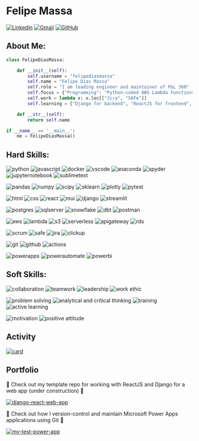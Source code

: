 # Felipe Massa

[![Linkedin](https://img.shields.io/badge/felipediasmassa-0A66C2?&logo=Linkedin&logoColor=white&link=https://www.linkedin.com/in/felipe-dias-massa/)](https://www.linkedin.com/in/felipe-dias-massa/)
[![Gmail](https://img.shields.io/badge/felipediasmassa97@gmail.com-EA4335?&logo=Gmail&logoColor=white&link=mailto:felipediasmassa97@gmail.com)](mailto:felipediasmassa97@gmail.com)
[![GitHub](https://img.shields.io/github/followers/felipediasmassa?label=follow&style=social)](https://github.com/felipediasmassa)

## About Me:

```python
class FelipeDiasMassa:

    def __init__(self):
        self.username = "felipediasmassa"
        self.name = "Felipe Dias Massa"
        self.role = "I am leading engineer and maintainer of P&L 360"
        self.focus = {"Programming": "Python-coded AWS Lambda Functions", "Database": "PostgreSQL"}
        self.work = lambda x: x.loc[["Jira", "SAFe"]]
        self.learning = ["Django for backend", "ReactJS for frontend", "Material UI because it looks beautiful"]

    def __str__(self):
        return self.name

if __name__ == '__main__':
    me = FelipeDiasMassa()
```

<!--
:rocket: I am leading engineer and maintainer of P&L 360 :rocket:

:triangular_flag_on_post: I am focusing on Python-coded AWS Lambda Functions and PostgreSQL databases :triangular_flag_on_post:

:briefcase: I am working according to SAFe framework using Jira :briefcase:

:books: I am currently learning Django for backend, and ReactJS and Material UI for front-end :books:
-->

## Hard Skills:

![python](https://img.shields.io/badge/Python-3776AB?&logo=python&logoColor=white)
![javascript](https://img.shields.io/badge/JavaScript-23F7DF1E?&logo=javascript&logoColor=white)
![docker](https://img.shields.io/badge/Docker-2CA5E0?&logo=docker&logoColor=white)
![vscode](https://img.shields.io/badge/VSCode-0078D4?&logo=visual%20studio%20code&logoColor=white)
![anaconda](https://img.shields.io/badge/Anaconda-44A833?&logo=anaconda&logoColor=white)
![spyder](https://img.shields.io/badge/Spyder-303030?&logo=spyder%20ide&logoColor=white)
![jupyternotebook](https://img.shields.io/badge/jupyter-F37726?&logo=jupyter&logoColor=white)
![sublimetext](https://img.shields.io/badge/Sublime%20Text-494949?&logo=sublimetext&logoColor=white)

![pandas](https://img.shields.io/badge/Pandas-2C2D72?&logo=pandas&logoColor=white)
![numpy](https://img.shields.io/badge/Numpy-777BB4?&logo=numpy&logoColor=white)
![scipy](https://img.shields.io/badge/SciPy-654FF0?&logo=SciPy&logoColor=white)
![sklearn](https://img.shields.io/badge/scikit_learn-F7931E?&logo=scikit-learn&logoColor=white)
![plotly](https://img.shields.io/badge/Plotly-3F4F75?&logo=plotly&logoColor=white)
![pytest](https://img.shields.io/badge/Pytest-0A9EDC?&logo=pytest&logoColor=white)

![html](https://img.shields.io/badge/HTML5-E96228?&logo=html5&logoColor=white)
![css](https://img.shields.io/badge/CSS3-2862E9?&logo=css3&logoColor=white)
![react](https://img.shields.io/badge/React-0D0627?&logo=react&logoColor=white)
![mui](https://img.shields.io/badge/Material%20UI-007BF7?&logo=mui&logoColor=white)
![django](https://img.shields.io/badge/Django-0C4B33?&logo=django&logoColor=white)
![streamlit](https://img.shields.io/badge/Streamlit-FF4B4B?&logo=streamlit&logoColor=white)

![postgres](https://img.shields.io/badge/PostgreSQL-316192?&logo=postgresql&logoColor=white)
![sqlserver](https://img.shields.io/badge/SQL%20Server-F1312B?&logo=microsoftsqlserver&logoColor=white)
![snowflake](https://img.shields.io/badge/Snowflake-29B5E8?&logo=snowflake&logoColor=white)
![dbt](https://img.shields.io/badge/dbt-FF694B?&logo=dbt&logoColor=white)
![postman](https://img.shields.io/badge/Postman-FF6C37?&logo=postman&logoColor=white)

![aws](https://img.shields.io/badge/Amazon_AWS-FF9900?&logo=amazonaws&logoColor=white)
![lambda](https://img.shields.io/badge/AWS%20Lambda-D16312?&logo=awslambda&logoColor=white)
![s3](https://img.shields.io/badge/Amazon%20S3-DA5041?&logo=amazons3&logoColor=white)
![serverless](https://img.shields.io/badge/Serverless-FD5750?&logo=serverless&logoColor=white)
![apigateway](https://img.shields.io/badge/Amazon%20API%20Gateway-8A55E5?&logo=amazonapigateway&logoColor=white)
![rds](https://img.shields.io/badge/Amazon%20RDS-32669E?&logo=amazonrds&logoColor=white)

![scrum](https://img.shields.io/badge/Scrum-7C63A2)
![safe](https://img.shields.io/badge/SAFe-66748C)
![jira](https://img.shields.io/badge/Jira-0052CC?&logo=Jira&logoColor=white)
![clickup](https://img.shields.io/badge/ClickUp-8D23F9?&logo=clickup&logoColor=white)

![git](https://img.shields.io/badge/Git-E84E31?&logo=git&logoColor=white)
![github](https://img.shields.io/badge/GitHub-000000?&logo=github&logoColor=white)
![actions](https://img.shields.io/badge/GitHub%20Actions-2088FF?&logo=github-actions&logoColor=white)

![powerapps](https://img.shields.io/badge/Power%20Apps-932D89?&logo=powerapps&logoColor=white)
![powerautomate](https://img.shields.io/badge/Power%20Automate-3284F1?&logo=powerautomate&logoColor=white)
![powerbi](https://img.shields.io/badge/Power%20BI-CA870E?&logo=powerbi&logoColor=white)

## Soft Skills:

![collaboration](https://img.shields.io/badge/Collaboration-AC2724)
![teamwork](https://img.shields.io/badge/Teamwork-644B9C)
![leadership](https://img.shields.io/badge/Leadership-42BEEB)
![work ethic](https://img.shields.io/badge/Work%20Ethic-745AC0)

![problem solving](https://img.shields.io/badge/Problem%20Solving-98C74D)
![analytical and critical thinking](https://img.shields.io/badge/Analytical%20and%20Critical%20Thinking-6E8BAB)
![training](https://img.shields.io/badge/Training-041F2A)
![active learning](https://img.shields.io/badge/Active%20Learning-559C93)

![motivation](https://img.shields.io/badge/Motivation-F06242)
![positive attitude](https://img.shields.io/badge/Positive%20Attitude-709C8F)

## Activity

[![card](https://github-readme-stats.vercel.app/api?username=felipediasmassa&theme=default)](https://github.com/felipediasmassa/)

## Portfolio

:construction: Check out my template repo for working with ReactJS and Django for a web app (under construction) :construction:

[![django-react-web-app](https://github-readme-stats.vercel.app/api/pin/?username=felipediasmassa&repo=django-react-web-app-template)](https://github.com/felipediasmassa/django-react-web-app-template)

:checkered_flag: Check out how I version-control and maintain Microsoft Power Apps applications using Git :checkered_flag:

[![my-test-power-app](https://github-readme-stats.vercel.app/api/pin/?username=felipediasmassa&repo=my-test-power-app)](https://github.com/felipediasmassa/my-test-power-app)

<!---

[![bluff](https://github-readme-stats.vercel.app/api/pin/?username=matheusccouto&repo=bluff)](https://github.com/matheusccouto/bluff)

[![scikit-dict](https://github-readme-stats.vercel.app/api/pin/?username=matheusccouto&repo=scikit-dict)](https://github.com/matheusccouto/scikit-dict)

[![scikit-tune](https://github-readme-stats.vercel.app/api/pin/?username=matheusccouto&repo=scikit-tune)](https://github.com/matheusccouto/scikit-tune)

[![college-football-rankings](https://github-readme-stats.vercel.app/api/pin/?username=matheusccouto&repo=college-football-rankings)](https://github.com/matheusccouto/college-football-rankings)

[![poker-coach](https://github-readme-stats.vercel.app/api/pin/?username=matheusccouto&repo=poker-coach)](https://github.com/matheusccouto/poker-coach)

[![analise-de-educacao-de-base-brasileira](https://github-readme-stats.vercel.app/api/pin/?username=matheusccouto&repo=analise-da-educacao-de-base-brasileira)](https://github.com/matheusccouto/analise-da-educacao-de-base-brasileira)

[![humble-bundle-organizer](https://github-readme-stats.vercel.app/api/pin/?username=matheusccouto&repo=humble-bundle-organizer)](https://github.com/matheusccouto/humble-bundle-organizer)

-->

